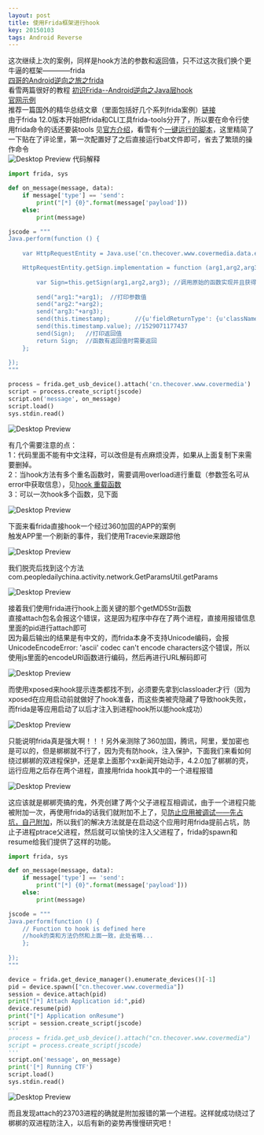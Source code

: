 ```yaml
---
layout: post
title: 使用Frida框架进行hook
key: 20150103
tags: Android Reverse
---
```

这次继续上次的案例，同样是hook方法的参数和返回值，只不过这次我们换个更牛逼的框架————frida  
[四哥的Android逆向之旅之frida ](http://www.520monkey.com/archives/1256)  
看雪两篇很好的教程 [初识Frida--Android逆向之Java层hook](https://bbs.pediy.com/thread-227232.htm)  
[官网示例](https://www.frida.re/docs/examples/android/)  
推荐一篇国外的精华总结文章（里面包括好几个系列frida案例）[链接](http://www.ninoishere.com/frida-learn-by-example/)  
由于frida 12.0版本开始把frida和CLI工具frida-tools分开了，所以要在命令行使用frida命令的话还要装tools 见[官方介绍](https://frida.re/news/2018/07/12/frida-12-0-released/)，看雪有个[一键运行的脚本](https://bbs.pediy.com/thread-228719.htm)，这里精简了一下贴在了评论里，第一次配置好了之后直接运行bat文件即可，省去了繁琐的操作命令  
![Desktop Preview](https://raw.githubusercontent.com/la0s/la0s.github.io/master/screenshots/20180621.0.png)
代码解释  
```python
import frida, sys

def on_message(message, data):
    if message['type'] == 'send':
        print("[*] {0}".format(message['payload']))
    else:
        print(message)

jscode = """
Java.perform(function () {
    
    var HttpRequestEntity = Java.use('cn.thecover.www.covermedia.data.entity.HttpRequestEntity');//要hook的类名完整路径

    HttpRequestEntity.getSign.implementation = function (arg1,arg2,arg3) { // 重写要hook的方法getSign，当有多个重名函数时需要重载，function括号为函数的参数个数
       
        var Sign=this.getSign(arg1,arg2,arg3); //调用原始的函数实现并且获得返回值，如果不写的话我们下面的代码会全部替换原函数
       
        send("arg1:"+arg1);  //打印参数值
        send("arg2:"+arg2);
        send("arg3:"+arg3);
        send(this.timestamp);       //{u'fieldReturnType': {u'className': u'java.lang.String', u'type': u'pointer', u'name': u'Ljava/lang/String;', u'size': 1}, u'fieldType': 2, u'value': u'1529071177437'}
        send(this.timestamp.value); //1529071177437
        send(Sign);   //打印返回值
        return Sign;  //函数有返回值时需要返回
    };
    
});
"""

process = frida.get_usb_device().attach('cn.thecover.www.covermedia')
script = process.create_script(jscode)
script.on('message', on_message)
script.load()
sys.stdin.read()
```
![Desktop Preview](https://raw.githubusercontent.com/la0s/la0s.github.io/master/screenshots/20180621.1.png)

有几个需要注意的点：  
1：代码里面不能有中文注释，可以改但是有点麻烦没弄，如果从上面复制下来需要删掉。  
2：当hook方法有多个重名函数时，需要调用overload进行重载（参数签名可从error中获取信息），见[hook 重载函数](https://blog.piasy.com/2017/06/01/frida-android-hook/)  
3：可以一次hook多个函数，见下面

![Desktop Preview](https://raw.githubusercontent.com/la0s/la0s.github.io/master/screenshots/20180621.2.png)

下面来看frida直接hook一个经过360加固的APP的案例  
触发APP里一个刷新的事件，我们使用Tracevie来跟踪他

![Desktop Preview](https://raw.githubusercontent.com/la0s/la0s.github.io/master/screenshots/20180621.3.png)

我们脱壳后找到这个方法com.peopledailychina.activity.network.GetParamsUtil.getParams

![Desktop Preview](https://raw.githubusercontent.com/la0s/la0s.github.io/master/screenshots/20180621.4.png)

接着我们使用frida进行hook上面关键的那个getMD5Str函数  
直接attach包名会报这个错误，这是因为程序中存在了两个进程，直接用报错信息里面的pid进行attach即可  
因为最后输出的结果是有中文的，而frida本身不支持Unicode编码，会报UnicodeEncodeError: 'ascii' codec can't encode characters这个错误，所以使用js里面的encodeURI函数进行编码，然后再进行URL解码即可

![Desktop Preview](https://raw.githubusercontent.com/la0s/la0s.github.io/master/screenshots/20180621.5.png)

而使用xposed来hook提示连类都找不到，必须要先拿到classloader才行（因为xposed在应用启动前就做好了hook准备，而这些类被壳隐藏了导致hook失败，而frida是等应用启动了以后才注入到进程hook所以能hook成功）

![Desktop Preview](https://raw.githubusercontent.com/la0s/la0s.github.io/master/screenshots/20180621.6.png)

只能说明frida真是强大啊！！！另外亲测除了360加固，腾讯，阿里，爱加密也是可以的，但是梆梆就不行了，因为壳有防hook，注入保护，下面我们来看如何绕过梆梆的双进程保护，还是拿上面那个xx新闻开始动手，4.2.0加了梆梆的壳，运行应用之后存在两个进程，直接用frida hook其中的一个进程报错

![Desktop Preview](https://raw.githubusercontent.com/la0s/la0s.github.io/master/screenshots/20180807.1.png)

这应该就是梆梆壳搞的鬼，外壳创建了两个父子进程互相调试，由于一个进程只能被附加一次，再使用frida的话我们就附加不上了，见[防止应用被调试——先占坑，自己附加](https://blog.csdn.net/jiangwei0910410003/article/details/80375831)，所以我们的解决方法就是在启动这个应用时用frida提前占坑，防止子进程ptrace父进程，然后就可以愉快的注入父进程了，frida的spawn和resume给我们提供了这样的功能。
```python
import frida, sys

def on_message(message, data):
    if message['type'] == 'send':
        print("[*] {0}".format(message['payload']))
    else:
        print(message)

jscode = """
Java.perform(function () {
    // Function to hook is defined here
    //hook的类和方法仍然和上面一致，此处省略...
    };
    
});
"""

device = frida.get_device_manager().enumerate_devices()[-1]
pid = device.spawn(["cn.thecover.www.covermedia"])
session = device.attach(pid)
print("[*] Attach Application id:",pid)
device.resume(pid)
print("[*] Application onResume")
script = session.create_script(jscode)
'''
process = frida.get_usb_device().attach("cn.thecover.www.covermedia")
script = process.create_script(jscode)
'''
script.on('message', on_message)
print('[*] Running CTF')
script.load()
sys.stdin.read()
```
![Desktop Preview](https://raw.githubusercontent.com/la0s/la0s.github.io/master/screenshots/20180807.2.png)

而且发现attach的23703进程的确就是附加报错的第一个进程。这样就成功绕过了梆梆的双进程防注入，以后有新的姿势再慢慢研究吧！
